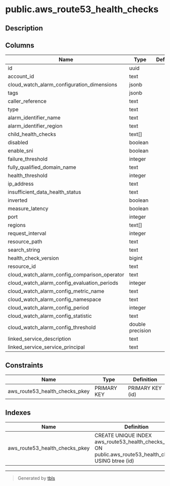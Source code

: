 # public.aws_route53_health_checks

## Description

## Columns

| Name | Type | Default | Nullable | Children | Parents | Comment |
| ---- | ---- | ------- | -------- | -------- | ------- | ------- |
| id | uuid |  | false |  |  |  |
| account_id | text |  | true |  |  |  |
| cloud_watch_alarm_configuration_dimensions | jsonb |  | true |  |  |  |
| tags | jsonb |  | true |  |  |  |
| caller_reference | text |  | true |  |  |  |
| type | text |  | true |  |  |  |
| alarm_identifier_name | text |  | true |  |  |  |
| alarm_identifier_region | text |  | true |  |  |  |
| child_health_checks | text[] |  | true |  |  |  |
| disabled | boolean |  | true |  |  |  |
| enable_sni | boolean |  | true |  |  |  |
| failure_threshold | integer |  | true |  |  |  |
| fully_qualified_domain_name | text |  | true |  |  |  |
| health_threshold | integer |  | true |  |  |  |
| ip_address | text |  | true |  |  |  |
| insufficient_data_health_status | text |  | true |  |  |  |
| inverted | boolean |  | true |  |  |  |
| measure_latency | boolean |  | true |  |  |  |
| port | integer |  | true |  |  |  |
| regions | text[] |  | true |  |  |  |
| request_interval | integer |  | true |  |  |  |
| resource_path | text |  | true |  |  |  |
| search_string | text |  | true |  |  |  |
| health_check_version | bigint |  | true |  |  |  |
| resource_id | text |  | true |  |  |  |
| cloud_watch_alarm_config_comparison_operator | text |  | true |  |  |  |
| cloud_watch_alarm_config_evaluation_periods | integer |  | true |  |  |  |
| cloud_watch_alarm_config_metric_name | text |  | true |  |  |  |
| cloud_watch_alarm_config_namespace | text |  | true |  |  |  |
| cloud_watch_alarm_config_period | integer |  | true |  |  |  |
| cloud_watch_alarm_config_statistic | text |  | true |  |  |  |
| cloud_watch_alarm_config_threshold | double precision |  | true |  |  |  |
| linked_service_description | text |  | true |  |  |  |
| linked_service_service_principal | text |  | true |  |  |  |

## Constraints

| Name | Type | Definition |
| ---- | ---- | ---------- |
| aws_route53_health_checks_pkey | PRIMARY KEY | PRIMARY KEY (id) |

## Indexes

| Name | Definition |
| ---- | ---------- |
| aws_route53_health_checks_pkey | CREATE UNIQUE INDEX aws_route53_health_checks_pkey ON public.aws_route53_health_checks USING btree (id) |

---

> Generated by [tbls](https://github.com/k1LoW/tbls)
